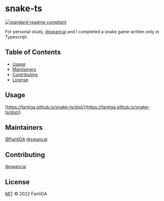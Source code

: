 # snake-ts

[![standard-readme compliant](https://img.shields.io/badge/standard--readme-OK-green.svg?style=flat-square)](https://github.com/RichardLitt/standard-readme)

For personal study, [@swancai](https://github.com/swancai) and I completed a snake game written only in Typescript.

## Table of Contents

- [Usage](#usage)
- [Maintainers](#maintainers)
- [Contributing](#contributing)
- [License](#license)

## Usage


[https://fantiga.github.io/snake-ts/dist/](https://fantiga.github.io/snake-ts/dist/)

## Maintainers

[@FantiGA](https://github.com/FantiGA)
[@swancai](https://github.com/swancai)

## Contributing

[@swancai](https://github.com/swancai)

## License

[MIT](LICENSE)  © 2022 FantiGA
